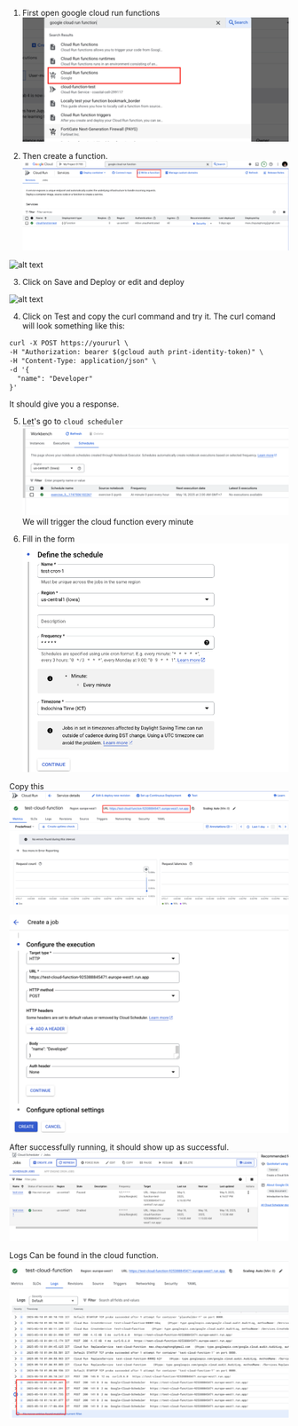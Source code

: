 1. First open google cloud run functions
![alt text](images/googlecloudrunfuc1.png)

2. Then create a function.
![alt text](images/googlecloudrunfuc2.png)

![alt text](images/image.png)

3. Click on Save and Deploy or edit and deploy

![alt text](images/image-1.png)

4. Click on Test and copy the curl command and try it.
The curl comand will look something like this:

```
curl -X POST https://yoururl \
-H "Authorization: bearer $(gcloud auth print-identity-token)" \
-H "Content-Type: application/json" \
-d '{
  "name": "Developer"
}'
```

It should give you a response.

5. Let's go to `cloud scheduler`
![alt text](images/image-2.png)
We will trigger the cloud function every minute

6. Fill in the form
![alt text](images/cron.png)

Copy this
![alt text](images/image-3.png)

![alt text](images/image-4.png)

After successfully running, it should show up as successful.
![alt text](images/image-5.png)

Logs Can be found in the cloud function.
![alt text](images/image-6.png)